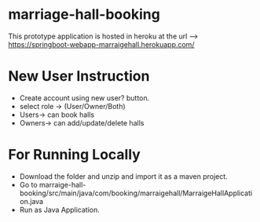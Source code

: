 # marriage-hall-booking

This prototype application is hosted in heroku at the url -->
https://springboot-webapp-marraigehall.herokuapp.com/

# New User Instruction
* Create account using new user? button.
* select role -> (User/Owner/Both)
* Users-> can book halls
* Owners-> can add/update/delete halls
 

# For Running Locally
* Download the folder and unzip and import it as a maven project.
* Go to marraige-hall-booking/src/main/java/com/booking/marraigehall/MarraigeHallApplication.java 
* Run as Java Application.

